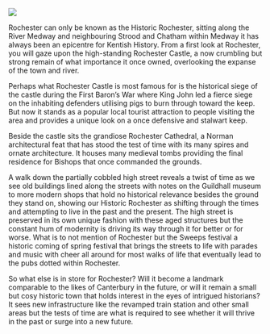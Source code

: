 <a href="https://dev.visual-essays.app"><img src="https://dev-visual-essays.netlify.app/images/ve-button.png"></a>
<param ve-config title="21st Century Rochester " author="Keenan Chalmers" layout="vtl" 
banner="https://stor.artstor.org/stor/dc323604-dfe3-4121-89de-3a84faccc9f1">

<param ve-entity eid="Q507517" aliases="Rochester">

Rochester can only be known as the Historic Rochester, sitting along the River Medway and neighbouring Strood and Chatham within Medway it has always been an epicentre for Kentish History. From a first look at Rochester, you will gaze upon the high-standing Rochester Castle, a now crumbling but strong remain of what importance it once owned, overlooking the expanse of the town and river. 
<param ve-image url="https://stor.artstor.org/stor/888b9c31-fab4-4f6b-ad79-56b3b116309b" label="Rochester Bridge"> 

Perhaps what Rochester Castle is most famous for is the historical siege of the castle during the First Baron’s War where King John led a fierce siege on the inhabiting defenders utilising pigs to burn through toward the keep. But now it stands as a popular local tourist attraction to people visiting the area and provides a unique look on a once defensive and stalwart keep.
<param ve-image url="https://stor.artstor.org/stor/888b9c31-fab4-4f6b-ad79-56b3b116309b" label="Rochester Castle"> 

Beside the castle sits the grandiose Rochester Cathedral, a Norman architectural feat that has stood the test of time with its many spires and ornate architecture. It houses many medieval tombs providing the final residence for Bishops that once commanded the grounds.
<param ve-image url="https://stor.artstor.org/stor/f05fcb69-9e2e-48bd-94cb-ed6c6561438e" label="Rochester Cathedral"> 

A walk down the partially cobbled high street reveals a twist of time as we see old buildings lined along the streets with notes on the Guildhall museum to more modern shops that hold no historical relevance besides the ground they stand on, showing our Historic Rochester as shifting through the times and attempting to live in the past and the present. The high street is preserved in its own unique fashion with these aged structures but the constant hum of modernity is driving its way through it for better or for worse. What is to not mention of Rochester but the Sweeps festival a historic coming of spring festival that brings the streets to life with parades and music with cheer all around for most walks of life that eventually lead to the pubs dotted within Rochester. 
<param ve-image url="https://upload.wikimedia.org/wikipedia/commons/f/f0/High_Street%2C_Rochester_-_geograph.org.uk_-_4464351.jpg" label="High Street, Rochester" attribution="High Street, Rochester by Chris Whippet, CC BY-SA 2.0, via Wikimedia Commons"> 

So what else is in store for Rochester? Will it become a landmark comparable to the likes of Canterbury in the future, or will it remain a small but cosy historic town that holds interest in the eyes of intrigued historians? It sees new infrastructure like the revamped train station and other small areas but the tests of time are what is required to see whether it will thrive in the past or surge into a new future.
<param ve-image url="https://upload.wikimedia.org/wikipedia/commons/f/fc/Rochester_Riverside_-_geograph.org.uk_-_3666935.jpg" label="Rochester Riverside" attribution="Rochester Riverside by Stephen Craven, CC BY-SA 2.0, via Wikimedia Commons">
